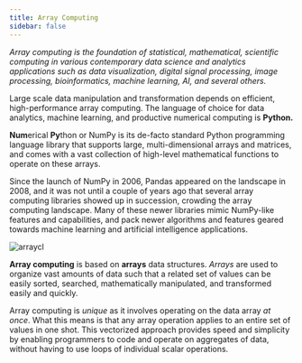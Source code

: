 ```yaml
---
title: Array Computing
sidebar: false
---
```


*Array computing is the foundation of statistical, mathematical, scientific computing
in various contemporary data science and analytics applications such as data
visualization, digital signal processing, image processing, bioinformatics,
machine learning, AI, and several others.*
       
Large scale data manipulation and transformation depends on efficient,
high-performance array computing. The language of choice for data analytics,
machine learning, and productive numerical computing is **Python.**

**Num**erical **Py**thon or NumPy is its de-facto standard Python programming
language library that supports large, multi-dimensional arrays and matrices,
and comes with a vast collection of high-level mathematical functions to
operate on these arrays.

Since the launch of NumPy in 2006, Pandas appeared on the landscape in 2008,
and it was not until a couple of years ago that several array computing
libraries showed up in succession, crowding the array computing landscape.
Many of these newer libraries mimic NumPy-like features and capabilities, and
pack newer algorithms and features geared towards machine learning and artificial intelligence applications.

<img
  src="/images/content_images/array_c_landscape.png"
  alt="arraycl"
  title="Array Computing Landscape">

**Array computing** is based on **arrays** data structures. *Arrays* are used
to organize vast amounts of data such that a related set of values can be easily
sorted, searched, mathematically manipulated, and transformed easily and quickly.

Array computing is *unique* as it involves operating on the data array *at
once*. What this means is that any array operation applies to an entire set of
values in one shot. This vectorized approach provides speed and simplicity by
enabling programmers to code and operate on aggregates of data, without having
to use loops of individual scalar operations.
